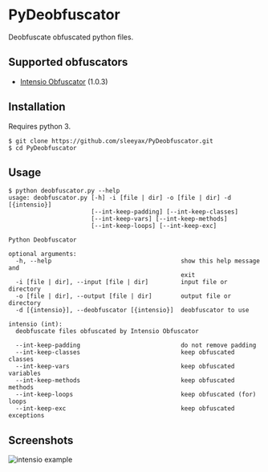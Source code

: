 # PyDeobfuscator
Deobfuscate obfuscated python files.

## Supported obfuscators
* [Intensio Obfuscator](https://github.com/Hnfull/Intensio-Obfuscator) (1.0.3)

## Installation
Requires python 3.
```
$ git clone https://github.com/sleeyax/PyDeobfuscator.git
$ cd PyDeobfuscator
```

## Usage
```
$ python deobfuscator.py --help
usage: deobfuscator.py [-h] -i [file | dir] -o [file | dir] -d [{intensio}]
                       [--int-keep-padding] [--int-keep-classes]
                       [--int-keep-vars] [--int-keep-methods]
                       [--int-keep-loops] [--int-keep-exc]

Python Deobfuscator

optional arguments:
  -h, --help                                    show this help message and
                                                exit
  -i [file | dir], --input [file | dir]         input file or directory
  -o [file | dir], --output [file | dir]        output file or directory
  -d [{intensio}], --deobfuscator [{intensio}]  deobfuscator to use

intensio (int):
  deobfuscate files obfuscated by Intensio Obfuscator

  --int-keep-padding                            do not remove padding
  --int-keep-classes                            keep obfuscated classes
  --int-keep-vars                               keep obfuscated variables
  --int-keep-methods                            keep obfuscated methods
  --int-keep-loops                              keep obfuscated (for) loops
  --int-keep-exc                                keep obfuscated exceptions
```

## Screenshots
![intensio example](https://i.imgur.com/ZoGcGmp.png)